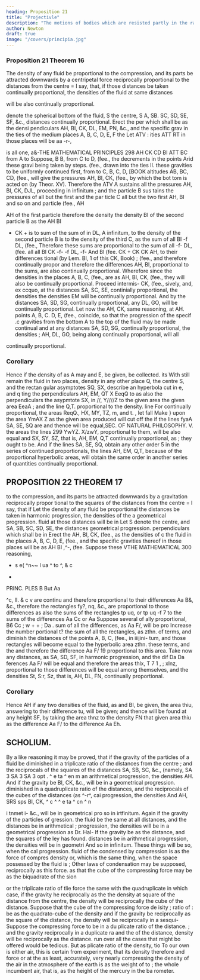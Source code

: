 ```yaml
---
heading: Proposition 21
title: "Projectivle"
description: "The motions of bodies which are resisted partly in the ratio of the velocities, and partly"
author: Newton
draft: true
image: "/covers/principia.jpg"
---
```




### Proposition 21 Theorem 16

The density of any fluid be proportional to the compression, and its parts be attracted downwards by a centripetal force reciprocally proportional to the distances from the centre = I say, that, if those distances be taken continually proportional, the densities of the fluid at same distances 

will be also continually proportional.

denote the spherical bottom of the fluid, S the centre, S A, SB.
SC, SD, SE, SF, &c., distances continually proportional. Erect the per
which shall be as the densi
pendiculars AH, BI, CK, DL, EM, PN, &c.,
and the specific grav
in
the
ties of the medium
places A, B, C, D, E, F
the
Let
ATV
:
ities
ATT RT
in those places will be aa -r-,

is
all
one,
a&-THE MATHEMATICAL PRINCIPLES
298
AH
CK
CD
BI
ATT BC
from
A to
Suppose,
B
B, from
C
to
D,
(fee.,
the decrements in the points
Arid these gravi
being taken by steps.
(fee.,
drawn into the
ties
II.
these gravities to be uniformly continued
first,
from
to C,
B, C, D,
[BOOK
altitudes
AB, BC, CD,
(fee.,
will
give the pressures AH, BI, CK, (fee., by which the bot
tom
is acted on (by Theor.
XV). Therefore the
ATV
A sustains all the pressures AH, BI, CK, DJL,
proceeding in infinitum ; and the particle B sus
tains the pressures of all but the first
and the par
ticle C all but the two first AH, BI
and so on and
particle
(fee.,
AH

AH
of the first particle
therefore the density
the density BI of the second particle B as the
AH
BI
+ CK +
is
to
sum of
the sum of
in
DL,
A
infinitum, to
the density of the second particle B is
to
the density of the third C, as the sum of all BI -f
DL, (fee.,
Therefore these sums are proportional
to the sum of all
-f- DL, (fee.
all
all
BI
CK
-f-
-f
DL,
-f-
And BI
(fee.
CK +
CK
CK
AH,
to their differences
tional (by
Lem.
BI,
1 of this
CK,
Book)
;
(fee., and therefore continually propor
and therefore the differences AH, BI,
proportional to the sums, are also continually proportional.
Wherefore since the densities in the places A, B, C, (fee., are as AH, BI,
CK, (fee., they will also be continually proportional. Proceed intermis-
CK,
(fee.,
sively, and,
ex ccquo, at the distances SA, SC, SE, continially proportional,
the densities
the densities
EM
will be continually proportional.
And by the
distances
SA, SD, SG, continually proportional,
any
DL, GO, will be continually proportional. Let now the
AH, CK,
same reasoning,
at
AH.
points A, B, C. D, E, (fee., coincide, so that the progression of the specif .c
gravities from the bottom A to the top of the fluid may be made continual
and at any distances SA, SD, SG, continually proportional, the densities
;
AH, DL, GO, being
along continually proportional, will
all

continually proportional.

### Corollary 

Hence if the density of
as
A
may
and E, be given,
be collected.
its
With
still
remain
the fluid in two places,
density in any other place Q,
the centre S, and the rectan
gular asymptotes SQ, SX, describe an hyperbola cut
in
e, and q
ting the perpendiculars AH, EM,
QT
X
EeqQ
to
as also the perpendiculars
the asypmtote SX, in //,
Y////Z to the given area
the given area
EeaA
;
and the
line Q,T. proportional to the density.
line
For
continually proportional, the areas ReqQ.,
HX, MY, TZ,
m, and
t.
,
let fall
Make
}
upon
the area
YmAX
Z
as the given area
produced will cut off the
if the lines
fyaA
SA, SE, SQ are
and thence
will be equal,SEC.
OF NATURAL PHILOSOPHY.
V.
the areas
the lines
299
YwYZ. X/zwY, proportional to them, will be also equal and
SX, SY, SZ, that is, AH, EM, Q,T continually proportional, as
;
they ought to be.
And
if
the lines SA, SE, SQ, obtain any other order
5
in the series of continued proportionals, the lines AH, EM, Q,T, because
of the proportional hyperbolic areas, will obtain the same order in another
series of quantities continually proportional.


## PROPOSITION 22 THEOREM 17

to the compression, and its
parts be attracted downwards by a gravitation reciprocally propor
tional to the squares of the distances from the centre = I say, that if
Let the density of any fluid be proportional
the distances be taken in
harmonic progression, the densities of the
a geometrical progression.
fluid at those distances will be in
Let S denote the centre, and SA,
SB, SC, SD, SE, the distances
geometrical progression.
perpendiculars
which shall be
in
Erect the
AH,
BI, CK, (fee.,
as the densities of c
the fluid in the places A, B, C, D,
E, (fee., and the specific gravities
thereof in those places will be as
AH
BI
,^-,
(fee.
Suppose these
VTHE MATHEMATICAL
300
reasoning,
* s e(
^n~~
l
ua ^
to
^,
& c
-
PRINC. PLES
B
But Aa

^c,
II.
& c v are continu
and therefore proportional to their differences Aa
B&,
&c., therefore the rectangles fy?, nq, &c., are proportional to those
differences
as also the sums of the rectangles tp
uq, or tp
uq -f
7
to the sums of the differences Aa
Cc or Aa
Suppose several of
ally proportional,
B6
Cc
;
w
+
+
;
Da
.
sum of all the differences, as Aa
F/, will be pro
Increase the number
portional t? the sum of all the rectangles, as zthn.
of terms, and diminish the distances of the points A, B, C, (fee., in
iiijini-
tum, and those rectangles will become equal to the hyperbolic area zthn.
these terms, and the
and therefore the difference Aa
F/ 19 proportional to this area. Take
now any distances, as SA, SD, SF, in harmonic progression, and the dif
Da Da
ferences Aa
F/ will be equal and therefore the areas thlx,
T
7
1
,
;
xlnz, proportional to those differences will be equal among themselves, and
the densities St, S:r, Sz, that is, AH, DL, FN, continually proportional.

### Corollary 

Hence
AH
if any two densities of the fluid, as
and BI, be given,
the area thiu, answering to their difference tu, will be given; and thence
will be found at any height SF, by taking the area thnz to
the density
FN
that given area thiu as the difference
Aa
F/ to the difference Aa
Eh.

## SCHOLIUM.

By a like reasoning it may be proved, that if the gravity of the particles
of a fluid be diminished in a triplicate ratio of the distances from the centre
;
and the reciprocals of the squares of the distances SA, SB, SC, &c., (namely,
SA 3 SA
3
SA 3
opt
.
^ e ta ^ en
m
an arithmetical progression, the densities
AH.
And if the gravity be
BI, CK, &c., will be in a geometrical progression.
diminished in a quadruplicate ratio of the distances, and the reciprocals of
the cubes of the distances (as
^-r^,
cai progression, the densities
And
AH,
SRS sps
BI,
CK,
^ c ^
^ e ta ^ cn
^
n

i
tnmet i-
&c., will be in geometrical pro
so in irtfinitum.
Again if the gravity of the particles of
gression.
the fluid be the same at all distances, and the distances be in arithmetical
;
progression, the densities will be in a geometrical progression as Dr. Hal-
If the gravity be as the distance, and the squares of the
ley has found.
distances be in arithmetical progression, the densities will be in geometri
And so in infinitum. These things will be so, when the
cal progression.
fluid
of
the
condensed by compression is as the force of compres
density
or, which is the same thing, when the space possessed by the fluid is
;
Other laws of condensation may be supposed,
reciprocally as this force.
as that the cube of the compressing force may be as the biquadrate of the
sion

or the triplicate ratio of tlie force the same with the quadruplicate
in which case, if the gravity he reciprocally as the
the density
at
square of the distance from the centre, the density will be reciprocally
the cube of the distance.
Suppose that the cube of the compressing force
de isity
;
ratio of
:
be as the quadrato-cube of the density and if the gravity be reciprocally
as the square of the distance, the density will be reciprocally in a sesqui-
Suppose the compressing force to be in a du
plicate ratio of the distance.
;
and the gravity reciprocally in a duplicate ra
and
the
of the distance,
density will be reciprocally as the distance.
run over all the cases that might bo offered would be tedious. But as
plicate ratio of the density,
tio
To
our own
is either
air, this is certain from experiment, that its density
therefore
and
force
or
at
the
as
least,
accurately,
very nearly
compressing
the density of the air in the atmosphere of the earth is as the weight of
to
;
the whole incumbent
air,
that
is,
as the height of the
mercury
in the
ba
rometer.